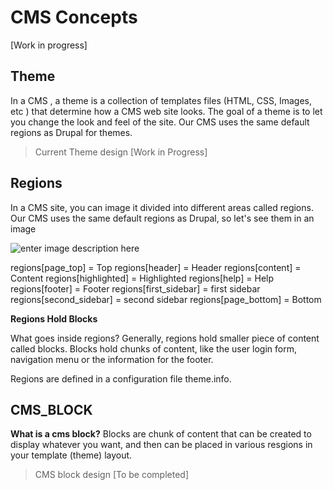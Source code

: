 CMS Concepts
============
[Work in progress]

Theme
-----
In a CMS , a theme is a collection of templates files (HTML, CSS, Images, etc ) that determine how a CMS web site looks.  The goal of a theme is to let you change the look and feel of the site.
Our CMS uses the same default regions as Drupal for themes.

> Current Theme design [Work in Progress]

Regions
------
In a CMS site, you can image it divided into different areas called regions. Our CMS uses the same default regions as Drupal, so let's see them in an image


![enter image description here](http://themery.com/sites/default/files/figure-15-10.png)

regions[page_top] = Top
regions[header] = Header
regions[content] = Content
regions[highlighted] = Highlighted
regions[help] = Help
regions[footer] = Footer
regions[first_sidebar] = first sidebar
regions[second_sidebar] = second sidebar
regions[page_bottom] = Bottom


**Regions Hold Blocks**

What goes inside regions?  Generally, regions hold smaller piece of content called blocks.  Blocks hold chunks of content, like the user login form, navigation menu or the information for the footer.

Regions are defined in a configuration file theme.info.


CMS_BLOCK
---------
**What is a cms block?** 
Blocks are chunk of content that can be created to display whatever you want, and then can be placed in various resgions in your template (theme) layout. 


> CMS block design [To be completed]